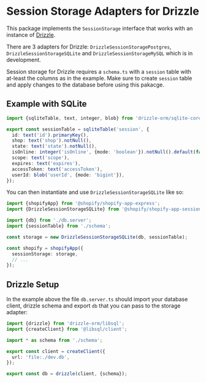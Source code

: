 # Session Storage Adapters for Drizzle

This package implements the `SessionStorage` interface that works with an instance of [Drizzle](https://orm.drizzle.team).

There are 3 adapters for Drizzle: `DrizzleSessionStoragePostgres`, `DrizzleSessionStorageSQLite` and `DrizzleSessionStorageMySQL` which is in development. 

Session storage for Drizzle requires a `schema.ts` with a `session` table with at-least the columns as in the example. Make sure to create `session` table and apply changes to the database before using this pakacge.

## Example with SQLite

```ts
import {sqliteTable, text, integer, blob} from 'drizzle-orm/sqlite-core';

export const sessionTable = sqliteTable('session', {
  id: text('id').primaryKey(),
  shop: text('shop').notNull(),
  state: text('state').notNull(),
  isOnline: integer('isOnline', {mode: 'boolean'}).notNull().default(false),
  scope: text('scope'),
  expires: text('expires'),
  accessToken: text('accessToken'),
  userId: blob('userId', {mode: 'bigint'}),
});
```

You can then instantiate and use `DrizzleSessionStorageSQLite` like so:

```ts
import {shopifyApp} from '@shopify/shopify-app-express';
import {DrizzleSessionStorageSQLite} from '@shopify/shopify-app-session-storage-drizzle';

import {db} from './db.server';
import {sessionTable} from './schema';

const storage = new DrizzleSessionStorageSQLite(db, sessionTable);

const shopify = shopifyApp({
  sessionStorage: storage,
  // ...
});
```

## Drizzle Setup

In the example above the file `db.server.ts` should import your database client, drizzle schema and export `db` that you can pass to the storage adapter:

```ts
import {drizzle} from 'drizzle-orm/libsql';
import {createClient} from '@libsql/client';

import * as schema from './schema';

export const client = createClient({
  url: 'file:./dev.db',
});

export const db = drizzle(client, {schema});
```

